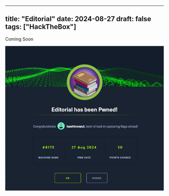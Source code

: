 
---
title: "Editorial"
date: 2024-08-27
draft: false
tags: ["HackTheBox"]
---
Coming Soon

![](/images/3280e0e7d6ab68ee860f5ecb69e221d4_MD5.jpeg)